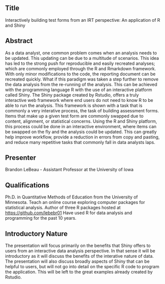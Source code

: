 ## Title
Interactively building test forms from an IRT perspective: An application of R and Shiny

## Abstract
As a data analyst, one common problem comes when an analysis needs to be updated. This updating can be due to a multitude of scenarios. This idea has led to the strong push for reproducible and easily recreated analyses; which are commonly employed through the R and Rmarkdown framework. With only minor modifications to the code, the reporting document can be recreated quickly. What if this paradigm was taken a step further to remove the data analysis from the re-running of the analysis. This can be achieved with the programming language R with the use of an interactive platform called Shiny. The Shiny package created by Rstudio, offers a truly interactive web framework where end users do not need to know R to be able to run the analysis. This framework is shown with a task that is commonly a very interative process, the task of building assessment forms. Items that make up a given test form are commonly swapped due to content, alignment, or statistical concerns. Using the R and Shiny platform, this process could be done in an interactive environment, where items can be swapped on the fly and the analysis could be updated. This can greatly help improve workflow, provide a reduction in errors from copy and pasting, and reduce many repetitive tasks that commonly fall in data analysts laps.

## Presenter
Brandon LeBeau - Assistant Professor at the University of Iowa

## Qualifications
Ph.D. in Quantitative Methods of Education from the University of Minnesota.
Teach an online course exploring computer packages for statistical analysis.
Author of three R packages hosted at https://github.com/lebebr01
Have used R for data analysis and programming for the past 10 years.

## Introductory Nature
The presentation will focus primarily on the benefits that Shiny offers to users from an interactive data analysis perspective. In that sense it will be introductory as it will discuss the benefits of the interative nature of data. The presentation will also discuss broadly aspects of Shiny that can be helpful to users, but will not go into detail on the specific R code to program the application. This will be left to the great examples already created by Rstudio.
